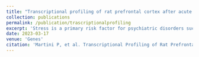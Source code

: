 ```yaml
---
title: "Transcriptional profiling of rat prefrontal cortex after acute inescapable footshock stress"
collection: publications
permalink: /publication/trascriptionalprofiling
excerpt: 'Stress is a primary risk factor for psychiatric disorders such as Major Depressive Disorder (MDD) and Post Traumatic Stress Disorder (PTSD). The response to stress involves the regulation of transcriptional programs, which is supposed to play a role in coping with stress.'
date: 2023-03-17
venue: 'Genes'
citation: 'Martini P, et al. Transcriptional Profiling of Rat Prefrontal Cortex after Acute Inescapable Footshock Stress. Genes (Basel). 2023 Mar 17;14(3):740. doi: 10.3390/genes14030740. PMID: 36981011; PMCID: PMC10048409.'
---
```

